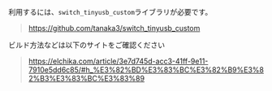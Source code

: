 利用するには、``switch_tinyusb_custom``ライブラリが必要です。
>  https://github.com/tanaka3/switch_tinyusb_custom

ビルド方法などは以下のサイトをご確認ください
> https://elchika.com/article/3e7d745d-acc3-41ff-9e11-7910e5dd6c85/#h_%E3%82%BD%E3%83%BC%E3%82%B9%E3%82%B3%E3%83%BC%E3%83%89